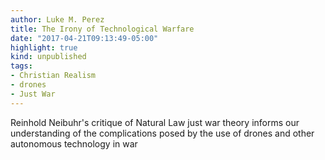```yaml
---
author: Luke M. Perez
title: The Irony of Technological Warfare
date: "2017-04-21T09:13:49-05:00"
highlight: true
kind: unpublished
tags:
- Christian Realism
- drones
- Just War
---
```

<!-- citation: *Politikon*, forthcoming -->

Reinhold Neibuhr's critique of Natural Law just war theory informs our understanding of the complications posed by the use of drones and other autonomous technology in war

<!-- abstract = "Reinhold Neibuhr's critique of Natural Law just war theory informs our understanding of the complications posed by the use of drones and other autonomous technology in war."
abstract_short = ""
authors = ["Luke M Perez"]
date =
highlight = true
image_preview = ""
math = false
publication = "*Politikon*"
publication_short = ""
publication_types = ["2"]
selected = false
title = "The Irony of Technological War"
--- -->
